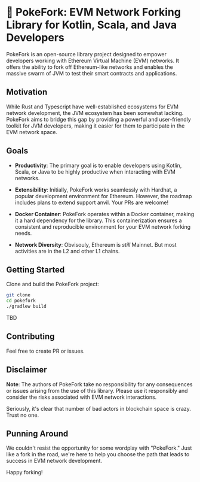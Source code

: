 #  🍴  PokeFork: EVM Network Forking Library for Kotlin, Scala, and Java Developers

PokeFork is an open-source library project designed to empower 
developers working with Ethereum Virtual Machine (EVM) networks.
It offers the ability to fork off Ethereum-like networks and enables
the massive swarm of JVM to test their smart contracts and applications. 

## Motivation

While Rust and Typescript have well-established ecosystems for
EVM network development, the JVM ecosystem has been somewhat lacking. 
PokeFork aims to bridge this gap by providing a powerful and
user-friendly toolkit for JVM developers, making it easier for them
to participate in the EVM network space.

## Goals

- **Productivity**: The primary goal is to enable developers using
Kotlin, Scala, or Java to be highly productive when interacting with EVM networks.

- **Extensibility**: Initially, PokeFork works seamlessly with
Hardhat, a popular development environment for Ethereum. 
However, the roadmap includes plans to extend support anvil. Your PRs are welcome!

- **Docker Container**: PokeFork operates within a Docker 
container, making it a hard dependency for the library. 
This containerization ensures a consistent and reproducible 
environment for your EVM network forking needs.

- **Network Diversity**: Obvisouly, Ethereum is _still_ Mainnet. But most activities 
are in the L2 and other L1 chains. 

## Getting Started

Clone and build the PokeFork project:

```bash
git clone 
cd pokefork
./gradlew build
```
TBD

## Contributing

Feel free to create PR or issues. 

## Disclaimer

**Note**: The authors of PokeFork take no responsibility for any
consequences or issues arising from the use of this library.
Please use it responsibly and consider the risks associated with
EVM network interactions. 

Seriously, it's clear that number of bad actors in blockchain 
space is crazy. Trust no one.

## Punning Around

We couldn't resist the opportunity for some wordplay with "PokeFork." 
Just like a fork in the road, we're here to help you choose the
path that leads to success in EVM network development.

Happy forking!
